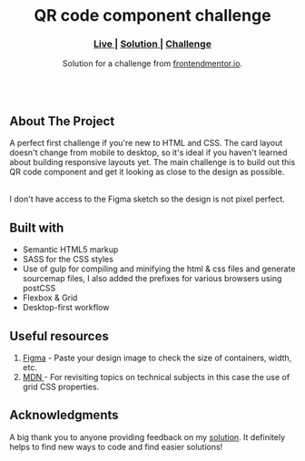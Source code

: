 <img src=""></img>

<h1 align="center">QR code component challenge</h1>

<div align="center">
  <h3>
    <a href="" color="white">
      Live
    </a>
    <span> | </span>
    <a href="">
      Solution
    </a>
   <span> | </span>
    <a href="https://www.frontendmentor.io/challenges/social-proof-section-6e0qTv_bA">
      Challenge
    </a>
  </h3>
</div>
<div align="center">
   Solution for a challenge from  <a href="https://www.frontendmentor.io/" target="_blank">frontendmentor.io</a>.
</div>
<br>
<br>
<br>

## About The Project

<p>A perfect first challenge if you're new to HTML and CSS. The card layout doesn't change from mobile to desktop, so it's ideal if you haven't learned about building responsive layouts yet.
The main challenge is to build out this QR code component and get it looking as close to the design as possible.

<br>
<br> <p>I don't have access to the Figma sketch so the design is not pixel perfect.</p>

## Built with

- Semantic HTML5 markup
- SASS for the CSS styles
- Use of gulp for compiling and minifying the html & css files and generate sourcemap files, I also added the prefixes for various browsers using postCSS
- Flexbox & Grid
- Desktop-first workflow

## Useful resources

1. <a href="https://www.figma.com/">Figma</a> - Paste your design image to check the size of containers, width, etc.
2. <a href="https://developer.mozilla.org/es/docs/Web/CSS/box-shadow">MDN </a> - For revisiting topics on technical subjects in this case the use of grid CSS properties.

## Acknowledgments

A big thank you to anyone providing feedback on my <a href="">solution</a>. It definitely helps to find new ways to code and find easier solutions!
